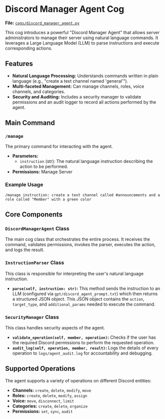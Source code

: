 # Discord Manager Agent Cog

**File:** [`cogs/discord_manager_agent.py`](cogs/discord_manager_agent.py)

This cog introduces a powerful "Discord Manager Agent" that allows server administrators to manage their server using natural language commands. It leverages a Large Language Model (LLM) to parse instructions and execute corresponding actions.

## Features

*   **Natural Language Processing:** Understands commands written in plain language (e.g., "create a text channel named 'general'").
*   **Multi-faceted Management:** Can manage channels, roles, voice channels, and categories.
*   **Security and Auditing:** Includes a security manager to validate permissions and an audit logger to record all actions performed by the agent.

## Main Command

### `/manage`

The primary command for interacting with the agent.

*   **Parameters:**
    *   `instruction` (str): The natural language instruction describing the action to be performed.
*   **Permissions:** Manage Server

### Example Usage

```
/manage instruction: create a text channel called #announcements and a role called "Member" with a green color
```

## Core Components

### `DiscordManagerAgent` Class

The main cog class that orchestrates the entire process. It receives the command, validates permissions, invokes the parser, executes the action, and logs the result.

### `InstructionParser` Class

This class is responsible for interpreting the user's natural language instruction.

*   **`parse(self, instruction: str)`:** This method sends the instruction to an LLM (configured via `gpt/discord_agent_prompt.txt`) which then returns a structured JSON object. This JSON object contains the `action`, `target_type`, and `additional_params` needed to execute the command.

### `SecurityManager` Class

This class handles security aspects of the agent.

*   **`validate_operation(self, member, operation)`:** Checks if the user has the required Discord permissions to perform the requested operation.
*   **`audit_log(self, operation, member, result)`:** Logs the details of every operation to `logs/agent_audit.log` for accountability and debugging.

## Supported Operations

The agent supports a variety of operations on different Discord entities:

*   **Channels:** `create`, `delete`, `modify`, `move`
*   **Roles:** `create`, `delete`, `modify`, `assign`
*   **Voice:** `move`, `disconnect`, `limit`
*   **Categories:** `create`, `delete`, `organize`
*   **Permissions:** `set`, `sync`, `audit`